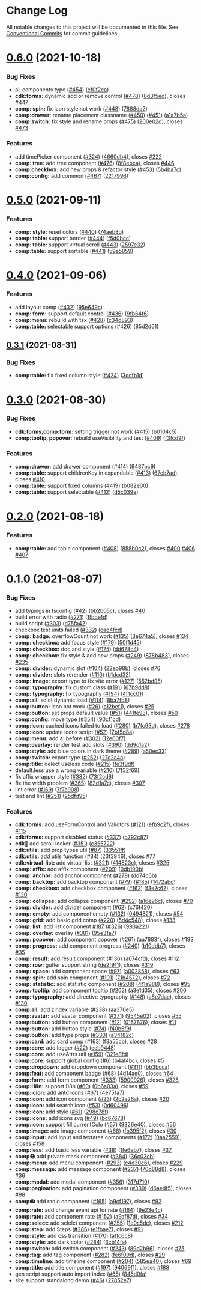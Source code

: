 # Change Log

All notable changes to this project will be documented in this file.
See [Conventional Commits](https://conventionalcommits.org) for commit guidelines.

# [0.6.0](https://github.com/IDuxFE/idux/compare/v0.5.0...v0.6.0) (2021-10-18)


### Bug Fixes

* all components type ([#454](https://github.com/IDuxFE/idux/issues/454)) ([ef0f2ca](https://github.com/IDuxFE/idux/commit/ef0f2ca80a96bd576ff63dff444c767d8bb9b73e))
* **cdk:forms:** dynamic add or remove control ([#478](https://github.com/IDuxFE/idux/issues/478)) ([8d3f5ed](https://github.com/IDuxFE/idux/commit/8d3f5edc363a10b78fecfe6d829000139a9cddb1)), closes [#447](https://github.com/IDuxFE/idux/issues/447)
* **comp: spin:** fix icon style not work ([#448](https://github.com/IDuxFE/idux/issues/448)) ([7888da2](https://github.com/IDuxFE/idux/commit/7888da2b9575fef03d9c417ecf810c9561ef9b94))
* **comp:drawer:** rename placement classname ([#450](https://github.com/IDuxFE/idux/issues/450)) ([#451](https://github.com/IDuxFE/idux/issues/451)) ([a1a7b5a](https://github.com/IDuxFE/idux/commit/a1a7b5abdf3a2b4963334f99f91aa9fdcf92bd02))
* **comp:switch:** fix style and rename props ([#475](https://github.com/IDuxFE/idux/issues/475)) ([200e02d](https://github.com/IDuxFE/idux/commit/200e02d88c3c20bb323e9bae97e65f9838402947)), closes [#473](https://github.com/IDuxFE/idux/issues/473)


### Features

* add timePicker component ([#324](https://github.com/IDuxFE/idux/issues/324)) ([4660db4](https://github.com/IDuxFE/idux/commit/4660db43482dfe86361c05c511d6cfbb22feb950)), closes [#222](https://github.com/IDuxFE/idux/issues/222)
* **comp: tree:** add tree component ([#476](https://github.com/IDuxFE/idux/issues/476)) ([8f8ebca](https://github.com/IDuxFE/idux/commit/8f8ebca26af86495c4be4246ab5aa1166f0930db)), closes [#446](https://github.com/IDuxFE/idux/issues/446)
* **comp:checkbox:** add new props & refactor style ([#453](https://github.com/IDuxFE/idux/issues/453)) ([5b4ba7c](https://github.com/IDuxFE/idux/commit/5b4ba7c62a083b540632407373371dbdd93ef773))
* **comp:config:** add common ([#467](https://github.com/IDuxFE/idux/issues/467)) ([2217996](https://github.com/IDuxFE/idux/commit/2217996d9dd707a445970db2a14f707c51e796ea))





# [0.5.0](https://github.com/IDuxFE/idux/compare/v0.4.0...v0.5.0) (2021-09-11)


### Features

* **comp: style:** reset colors ([#440](https://github.com/IDuxFE/idux/issues/440)) ([74aeb8d](https://github.com/IDuxFE/idux/commit/74aeb8d6510c8d13d37488803f8d444ff8fc0dbb))
* **comp: table:** support border ([#444](https://github.com/IDuxFE/idux/issues/444)) ([f5d0bcc](https://github.com/IDuxFE/idux/commit/f5d0bcc1844926421273d3251ef174de7148938a))
* **comp: table:** support virtual scroll ([#443](https://github.com/IDuxFE/idux/issues/443)) ([2597e32](https://github.com/IDuxFE/idux/commit/2597e323bfa0a3e33051afac097eeac884c175a8))
* **comp:table:** support sortable ([#441](https://github.com/IDuxFE/idux/issues/441)) ([59e5859](https://github.com/IDuxFE/idux/commit/59e585923bf9aa614536eb0e9ee3e7a94563f146))





# [0.4.0](https://github.com/IDuxFE/idux/compare/v0.3.1...v0.4.0) (2021-09-06)


### Features

* add layout comp ([#432](https://github.com/IDuxFE/idux/issues/432)) ([95e649c](https://github.com/IDuxFE/idux/commit/95e649ce2ad7cfc7c0551f8bc0a5ea0f12f63e95))
* **comp: form:** support default control ([#436](https://github.com/IDuxFE/idux/issues/436)) ([9fb64f6](https://github.com/IDuxFE/idux/commit/9fb64f6c6f0ac9cc21585a5471c0976eb9246baa))
* **comp:menu:** rebuild with tsx ([#428](https://github.com/IDuxFE/idux/issues/428)) ([c34d893](https://github.com/IDuxFE/idux/commit/c34d8933ae907a28826c9b4a60fd2dae9b7d1b57))
* **comp:table:** selectable support options ([#426](https://github.com/IDuxFE/idux/issues/426)) ([85d2d61](https://github.com/IDuxFE/idux/commit/85d2d61e236994d925a21426f5a967b15de19a20))





## [0.3.1](https://github.com/IDuxFE/idux/compare/v0.3.0...v0.3.1) (2021-08-31)


### Bug Fixes

* **comp:table:** fix fixed column style ([#424](https://github.com/IDuxFE/idux/issues/424)) ([3dcfb1d](https://github.com/IDuxFE/idux/commit/3dcfb1d477d4e7c0042257cc6f9cebb9adf62a71))





# [0.3.0](https://github.com/IDuxFE/idux/compare/v0.2.0...v0.3.0) (2021-08-30)


### Bug Fixes

* **cdk:forms,comp:form:** setting trigger not work ([#415](https://github.com/IDuxFE/idux/issues/415)) ([b0104c5](https://github.com/IDuxFE/idux/commit/b0104c5f95a11525c0b41d57d0c80166469167ea))
* **comp:tootip, popover:** rebuild useVisibility and test ([#409](https://github.com/IDuxFE/idux/issues/409)) ([f3fcd9f](https://github.com/IDuxFE/idux/commit/f3fcd9f927269af5bf0f3a0709b4ca2efb7f27c2))


### Features

* **comp:drawer:** add drawer component ([#414](https://github.com/IDuxFE/idux/issues/414)) ([9487bc9](https://github.com/IDuxFE/idux/commit/9487bc9c1e9e6648d599eb4c29223389480b32dc))
* **comp:table:** support childrenKey in expandable ([#413](https://github.com/IDuxFE/idux/issues/413)) ([67cb7ad](https://github.com/IDuxFE/idux/commit/67cb7ad47232c0a3085193bc5725ecbd1d198427)), closes [#410](https://github.com/IDuxFE/idux/issues/410)
* **comp:table:** support fixed columns ([#419](https://github.com/IDuxFE/idux/issues/419)) ([b082e00](https://github.com/IDuxFE/idux/commit/b082e00cf3a367f0c8a15364814346c73b835a7f))
* **comp:table:** support selectable ([#412](https://github.com/IDuxFE/idux/issues/412)) ([d5c039e](https://github.com/IDuxFE/idux/commit/d5c039eabbcfe4e40f016307a31dcc9f1d593474))





# [0.2.0](https://github.com/IDuxFE/idux/compare/v0.1.0...v0.2.0) (2021-08-18)


### Features

* **comp:table:** add table component ([#408](https://github.com/IDuxFE/idux/issues/408)) ([858b0c2](https://github.com/IDuxFE/idux/commit/858b0c27daa5b8c9c1e8dca61333599e07ec8e88)), closes [#400](https://github.com/IDuxFE/idux/issues/400) [#406](https://github.com/IDuxFE/idux/issues/406) [#407](https://github.com/IDuxFE/idux/issues/407)





# 0.1.0 (2021-08-07)


### Bug Fixes

* add typings in tsconfig ([#42](https://github.com/IduxFE/idux/issues/42)) ([bb2b05c](https://github.com/IduxFE/idux/commit/bb2b05c928683dbb48607a03515666883549afe7)), closes [#40](https://github.com/IduxFE/idux/issues/40)
* build error with radio ([#271](https://github.com/IduxFE/idux/issues/271)) ([1fbbe1d](https://github.com/IduxFE/idux/commit/1fbbe1da968f4a894283155412138606a4acc4d0))
* build script ([#303](https://github.com/IduxFE/idux/issues/303)) ([d75fa42](https://github.com/IduxFE/idux/commit/d75fa424d8797a499f3cc0bbc8656aa5f65100d4))
* checkbox test units failed ([#332](https://github.com/IduxFE/idux/issues/332)) ([cad4fcd](https://github.com/IduxFE/idux/commit/cad4fcd4d7868e5aa3b83fd18d53b1dc66524fb0))
* **comp: badge:** overflowCount not work ([#135](https://github.com/IduxFE/idux/issues/135)) ([3e674a5](https://github.com/IduxFE/idux/commit/3e674a55d71326b920ea6eac06cc54e0b2a2936c)), closes [#134](https://github.com/IduxFE/idux/issues/134)
* **comp: checkbox:** add focus style ([#179](https://github.com/IduxFE/idux/issues/179)) ([50f1d45](https://github.com/IduxFE/idux/commit/50f1d453aaba64ac341aa1070e3012aec53961f8))
* **comp: checkbox:** doc and style ([#175](https://github.com/IduxFE/idux/issues/175)) ([dd678c4](https://github.com/IduxFE/idux/commit/dd678c4a6f1d41ec01f6f6de543dc8301fd72844))
* **comp: checkbox:** fix style & add new props ([#249](https://github.com/IduxFE/idux/issues/249)) ([878b483](https://github.com/IduxFE/idux/commit/878b48302965e755fad028916c76052581cc9084)), closes [#235](https://github.com/IduxFE/idux/issues/235)
* **comp: divider:** dynamic slot ([#104](https://github.com/IduxFE/idux/issues/104)) ([22eb98b](https://github.com/IduxFE/idux/commit/22eb98be6b68eef625351630d3a325f0e4f5549a)), closes [#76](https://github.com/IduxFE/idux/issues/76)
* **comp: divider:** slots rerender ([#110](https://github.com/IduxFE/idux/issues/110)) ([b1dcd32](https://github.com/IduxFE/idux/commit/b1dcd326898441af5bc96f70c980351b9dffeb2d))
* **comp: image:** export type to fix vite error ([#127](https://github.com/IduxFE/idux/issues/127)) ([552bd95](https://github.com/IduxFE/idux/commit/552bd957a6cde728ad130950a538090fe7c19ebd))
* **comp: typography:** fix custom class ([#191](https://github.com/IduxFE/idux/issues/191)) ([67b9dd8](https://github.com/IduxFE/idux/commit/67b9dd81b74118032e2d214a33e3e76dd36b0810))
* **comp: typography:** fix typography ([#194](https://github.com/IduxFE/idux/issues/194)) ([4f1cc01](https://github.com/IduxFE/idux/commit/4f1cc01005e066d4e53235773915ecd4cdb806fd))
* **comp:all:** solot dynamic load ([#114](https://github.com/IduxFE/idux/issues/114)) ([8ba7fb8](https://github.com/IduxFE/idux/commit/8ba7fb8ae3ca7f64716047f12fae8d97668971b9))
* **comp:button:** icon not work ([#26](https://github.com/IduxFE/idux/issues/26)) ([a12bef1](https://github.com/IduxFE/idux/commit/a12bef135a42221d851f8d64e78a5cc35d10c560)), closes [#25](https://github.com/IduxFE/idux/issues/25)
* **comp:button:** set props default value ([#51](https://github.com/IduxFE/idux/issues/51)) ([441fe93](https://github.com/IduxFE/idux/commit/441fe934e646429a7801f838879f8499a7de4e5f)), closes [#50](https://github.com/IduxFE/idux/issues/50)
* **comp:config:** move type ([#354](https://github.com/IduxFE/idux/issues/354)) ([90cf1cd](https://github.com/IduxFE/idux/commit/90cf1cd846c339a830c37bbed4777bfc2d4d62c5))
* **comp:icon:** cached icons failed to load ([#280](https://github.com/IduxFE/idux/issues/280)) ([b7fc93d](https://github.com/IduxFE/idux/commit/b7fc93dbb0268c9e628db13492df324bbdb0e371)), closes [#278](https://github.com/IduxFE/idux/issues/278)
* **comp:icon:** update icons script ([#52](https://github.com/IduxFE/idux/issues/52)) ([7bf5d8a](https://github.com/IduxFE/idux/commit/7bf5d8a7355b0ad276584e1ef3410aef3588948f))
* **comp:menu:** add a::before ([#302](https://github.com/IduxFE/idux/issues/302)) ([12e60f7](https://github.com/IduxFE/idux/commit/12e60f7c79063683a85b34a3fa6e922e5d1eb7c8))
* **comp:overlay:** render test add slots ([#390](https://github.com/IduxFE/idux/issues/390)) ([dd9c1a2](https://github.com/IduxFE/idux/commit/dd9c1a2ec61572e26cb85b7679fb534a9334b25b))
* **comp:style:** add blue colors in dark theme ([#289](https://github.com/IduxFE/idux/issues/289)) ([a50ec33](https://github.com/IduxFE/idux/commit/a50ec33cdf8731dcf6149c6279f954a80511c425))
* **comp:switch:** export type ([#252](https://github.com/IduxFE/idux/issues/252)) ([27c2a4a](https://github.com/IduxFE/idux/commit/27c2a4a506ba0113a5ce7c2788ae18596ea05f0b))
* **comp:title:** delect useless code ([#215](https://github.com/IduxFE/idux/issues/215)) ([fe3f9df](https://github.com/IduxFE/idux/commit/fe3f9dfc65cae77c8d4bf16a683ddf829cc0121c))
* default.less use a wrong variable ([#210](https://github.com/IduxFE/idux/issues/210)) ([7f32f69](https://github.com/IduxFE/idux/commit/7f32f6967eff8524a44cf252752b2f0750f81f48))
* fix affix wrapper style ([#382](https://github.com/IduxFE/idux/issues/382)) ([73f2cd6](https://github.com/IduxFE/idux/commit/73f2cd6960285e8df03d9c4f2b9cd91b0af52c1c))
* fix the width problem ([#365](https://github.com/IduxFE/idux/issues/365)) ([82d1a7c](https://github.com/IduxFE/idux/commit/82d1a7c680eb02a3d3579a311d3493e9066f749c)), closes [#307](https://github.com/IduxFE/idux/issues/307)
* lint error ([#169](https://github.com/IduxFE/idux/issues/169)) ([7f7c908](https://github.com/IduxFE/idux/commit/7f7c908f3c5f4db8b5664d9c0b7f3b05f86043e5))
* test and lint ([#251](https://github.com/IduxFE/idux/issues/251)) ([25dfd95](https://github.com/IduxFE/idux/commit/25dfd9581e2a649b1dab2ac243a9a4e44235ee1c))


### Features

* **cdk:forms:** add useFormControl and Validtors ([#121](https://github.com/IduxFE/idux/issues/121)) ([efb9c2f](https://github.com/IduxFE/idux/commit/efb9c2fa5ae107c21572c80cc85d082ec8a7359e)), closes [#115](https://github.com/IduxFE/idux/issues/115)
* **cdk:forms:** support disabled status ([#337](https://github.com/IduxFE/idux/issues/337)) ([b792c87](https://github.com/IduxFE/idux/commit/b792c8774262f49681940d26bb2f59d36e78ee80))
* **cdk:scroll:** add scroll locker ([#351](https://github.com/IduxFE/idux/issues/351)) ([c355722](https://github.com/IduxFE/idux/commit/c355722a5930f6c95199c0611e131d9e9d74e5b6))
* **cdk:utils:** add prop types util ([#87](https://github.com/IduxFE/idux/issues/87)) ([33551ff](https://github.com/IduxFE/idux/commit/33551ff09736b59e92c4e1e41d151bc37226ac80))
* **cdk:utils:** add utils function ([#84](https://github.com/IduxFE/idux/issues/84)) ([23f3946](https://github.com/IduxFE/idux/commit/23f3946a4f92c2b2100dfb407e36011f85d1eb8a)), closes [#77](https://github.com/IduxFE/idux/issues/77)
* **cdk:virtual-list:** add virtual-list ([#321](https://github.com/IduxFE/idux/issues/321)) ([414823c](https://github.com/IduxFE/idux/commit/414823c798cead755abb5c10c57f13858f7c4d6a)), closes [#325](https://github.com/IduxFE/idux/issues/325)
* **comp: affix:** add affix component ([#209](https://github.com/IduxFE/idux/issues/209)) ([0db190b](https://github.com/IduxFE/idux/commit/0db190bf3aea1ea1d89038e7847b23f70e08e7b8))
* **comp: anchor:** add anchor component ([#279](https://github.com/IduxFE/idux/issues/279)) ([dd74c6b](https://github.com/IduxFE/idux/commit/dd74c6be1c44524b610876706cd30df18a8777fc))
* **comp: backtop:** add backtop component ([#79](https://github.com/IduxFE/idux/issues/79)) ([#185](https://github.com/IduxFE/idux/issues/185)) ([1472abd](https://github.com/IduxFE/idux/commit/1472abdb9210dcdfe40b3e5d2eb87c4e432e8315))
* **comp: checkbox:** add checkbox component ([#162](https://github.com/IduxFE/idux/issues/162)) ([f3e7c67](https://github.com/IduxFE/idux/commit/f3e7c672a0efc1e68a5d22f289a80a7a30a15d3d)), closes [#120](https://github.com/IduxFE/idux/issues/120)
* **comp: collapse:** add collapse component ([#292](https://github.com/IduxFE/idux/issues/292)) ([a16e96c](https://github.com/IduxFE/idux/commit/a16e96c0cf1710942b3808b9e842d84510476206)), closes [#70](https://github.com/IduxFE/idux/issues/70)
* **comp: divider:** add divider component ([#62](https://github.com/IduxFE/idux/issues/62)) ([c76f420](https://github.com/IduxFE/idux/commit/c76f4208cb0564e3547ff351e0e51c3035309b2d))
* **comp: empty:** add component empty ([#132](https://github.com/IduxFE/idux/issues/132)) ([0494821](https://github.com/IduxFE/idux/commit/049482133640553eea214dfd54ca28dc63543dd4)), closes [#54](https://github.com/IduxFE/idux/issues/54)
* **comp: grid:** add basic grid comp ([#220](https://github.com/IduxFE/idux/issues/220)) ([5d4c548](https://github.com/IduxFE/idux/commit/5d4c54837fb9750deb57ca9581b531dfb7136907)), closes [#133](https://github.com/IduxFE/idux/issues/133)
* **comp: list:** add list component [#187](https://github.com/IduxFE/idux/issues/187) ([#326](https://github.com/IduxFE/idux/issues/326)) ([993a221](https://github.com/IduxFE/idux/commit/993a2211929b3591144a88377fa870e06bfa1472))
* **comp: overlay:** overlay ([#381](https://github.com/IduxFE/idux/issues/381)) ([95e31a7](https://github.com/IduxFE/idux/commit/95e31a7af0d6e62d84180c58d36417562d4ba80a))
* **comp: popover:** add component popover ([#261](https://github.com/IduxFE/idux/issues/261)) ([aa7883f](https://github.com/IduxFE/idux/commit/aa7883fa65597d0674cc112f9dfb4583fec7b31d)), closes [#193](https://github.com/IduxFE/idux/issues/193)
* **comp: progress:** add component progress ([#240](https://github.com/IduxFE/idux/issues/240)) ([b10ddb7](https://github.com/IduxFE/idux/commit/b10ddb7c6f44d1f0ddbf501f1ee5a8d314d8f57c)), closes [#35](https://github.com/IduxFE/idux/issues/35)
* **comp: result:** add result component ([#136](https://github.com/IduxFE/idux/issues/136)) ([a074cfd](https://github.com/IduxFE/idux/commit/a074cfdeba42eb3a903139b4c29e413593bbe98c)), closes [#112](https://github.com/IduxFE/idux/issues/112)
* **comp: row:** gutter support string ([de2f911](https://github.com/IduxFE/idux/commit/de2f911bf7c88299144540dac1b931536ce8cea6)), closes [#319](https://github.com/IduxFE/idux/issues/319)
* **comp: space:** add component space ([#97](https://github.com/IduxFE/idux/issues/97)) ([a002858](https://github.com/IduxFE/idux/commit/a002858bced71636a730b940c501df6a083c186e)), closes [#63](https://github.com/IduxFE/idux/issues/63)
* **comp: spin:** add spin component ([#101](https://github.com/IduxFE/idux/issues/101)) ([71b4572](https://github.com/IduxFE/idux/commit/71b4572248e7088336f4e225f7da9ae3ef4ceee6)), closes [#72](https://github.com/IduxFE/idux/issues/72)
* **comp: statistic:** add statistic component ([#208](https://github.com/IduxFE/idux/issues/208)) ([4f1a988](https://github.com/IduxFE/idux/commit/4f1a988d16c4b324e8b81cf5c46a69290d2c4c35)), closes [#95](https://github.com/IduxFE/idux/issues/95)
* **comp: tooltip:** add component tooltip ([#202](https://github.com/IduxFE/idux/issues/202)) ([a3e1d35](https://github.com/IduxFE/idux/commit/a3e1d35cb47799b9eca3fe2053839a1c4f86a095)), closes [#200](https://github.com/IduxFE/idux/issues/200)
* **comp: typography:** add directive typography ([#148](https://github.com/IduxFE/idux/issues/148)) ([a8e7dae](https://github.com/IduxFE/idux/commit/a8e7dae0fbd064593fe4020fe63f3de48332a0e0)), closes [#130](https://github.com/IduxFE/idux/issues/130)
* **comp:all:** add zindex variable ([#238](https://github.com/IduxFE/idux/issues/238)) ([aa370e5](https://github.com/IduxFE/idux/commit/aa370e5deb3058117d53dd69cafa0e6f95302fc5))
* **comp:avatar:** add avatar component ([#371](https://github.com/IduxFE/idux/issues/371)) ([9545e02](https://github.com/IduxFE/idux/commit/9545e0233e5c9979ea403c89295a0a9abf60c38c)), closes [#55](https://github.com/IduxFE/idux/issues/55)
* **comp:button:** add button component ([#12](https://github.com/IduxFE/idux/issues/12)) ([0157676](https://github.com/IduxFE/idux/commit/01576764ec2b7943036bf91093546a7bf3d39653)), closes [#11](https://github.com/IduxFE/idux/issues/11)
* **comp:button:** add button style ([#74](https://github.com/IduxFE/idux/issues/74)) ([f40b5f9](https://github.com/IduxFE/idux/commit/f40b5f90234e28df87e7f0174fde1272fad0ecba))
* **comp:button:** add type props ([#330](https://github.com/IduxFE/idux/issues/330)) ([a34182c](https://github.com/IduxFE/idux/commit/a34182c6b98d7b6bfb435a3aa94298475b7f7146))
* **comp:card:** add card comp ([#163](https://github.com/IduxFE/idux/issues/163)) ([f3a55cb](https://github.com/IduxFE/idux/commit/f3a55cbd7dcd5840b3042e7093fa8eae426db325)), closes [#28](https://github.com/IduxFE/idux/issues/28)
* **comp:core:** add logger ([#22](https://github.com/IduxFE/idux/issues/22)) ([eeb9448](https://github.com/IduxFE/idux/commit/eeb9448337a9fb564190c11f590d39339e74e7b3))
* **comp:core:** add useAttrs util ([#159](https://github.com/IduxFE/idux/issues/159)) ([321e8fd](https://github.com/IduxFE/idux/commit/321e8fdf27baf55f59179751bc6baf4c7188214e))
* **comp:core:** support global config ([#6](https://github.com/IduxFE/idux/issues/6)) ([b4af4bc](https://github.com/IduxFE/idux/commit/b4af4bc8aa296db64154114f05cd0c1cb0dbb89c)), closes [#5](https://github.com/IduxFE/idux/issues/5)
* **comp:dropdown:** add dropdown component ([#311](https://github.com/IduxFE/idux/issues/311)) ([bb3bcca](https://github.com/IduxFE/idux/commit/bb3bccaeed90bec3c5e819940127a3836b63bc5f))
* **comp:feat:** add component badge ([#68](https://github.com/IduxFE/idux/issues/68)) ([4d14ae0](https://github.com/IduxFE/idux/commit/4d14ae0d0539495b03efb933d1afadb102c13ab4)), closes [#64](https://github.com/IduxFE/idux/issues/64)
* **comp:form:** add form component ([#333](https://github.com/IduxFE/idux/issues/333)) ([5900926](https://github.com/IduxFE/idux/commit/5900926eef60afc808dd2663cf336b8a349f1fa8)), closes [#328](https://github.com/IduxFE/idux/issues/328)
* **comp:i18n:** support i18n ([#60](https://github.com/IduxFE/idux/issues/60)) ([0b6a03a](https://github.com/IduxFE/idux/commit/0b6a03a1e455f2d3ca25f1549e9b87b4e14e619f)), closes [#59](https://github.com/IduxFE/idux/issues/59)
* **comp:icion:** add antd icons ([#67](https://github.com/IduxFE/idux/issues/67)) ([4e751a7](https://github.com/IduxFE/idux/commit/4e751a79fa76b659f99d75851a5933310f11fd82))
* **comp:icon:** add icon component ([#23](https://github.com/IduxFE/idux/issues/23)) ([2c2a26a](https://github.com/IduxFE/idux/commit/2c2a26a715f5a9b7335c054665af0edebc5cf149)), closes [#20](https://github.com/IduxFE/idux/issues/20)
* **comp:icon:** add search icon ([#53](https://github.com/IduxFE/idux/issues/53)) ([0d60496](https://github.com/IduxFE/idux/commit/0d604964661588cc37616a56183a3c7fd0b27d8a))
* **comp:icon:** add style ([#61](https://github.com/IduxFE/idux/issues/61)) ([298c78f](https://github.com/IduxFE/idux/commit/298c78f3132b99d02aef2ada5c1e76a8aad0732c))
* **comp:icons:** add icons svg ([#49](https://github.com/IduxFE/idux/issues/49)) ([bc67678](https://github.com/IduxFE/idux/commit/bc676780854ae8cdc217213df92ae76ad38c1527))
* **comp:icon:** support fill currentColo ([#57](https://github.com/IduxFE/idux/issues/57)) ([8326e40](https://github.com/IduxFE/idux/commit/8326e405863a5c9b2ffde11210541eaaeed2405d)), closes [#56](https://github.com/IduxFE/idux/issues/56)
* **comp:image:**  add image component ([#66](https://github.com/IduxFE/idux/issues/66)) ([fb395f2](https://github.com/IduxFE/idux/commit/fb395f2ac3bcc1482db9678e709f1691061be946)), closes [#30](https://github.com/IduxFE/idux/issues/30)
* **comp:input:** add input and textarea components ([#172](https://github.com/IduxFE/idux/issues/172)) ([0aa2559](https://github.com/IduxFE/idux/commit/0aa255971c505a5ec8ea74db254fbc29857dc3c3)), closes [#158](https://github.com/IduxFE/idux/issues/158)
* **comp:less:** add basic less variable ([#38](https://github.com/IduxFE/idux/issues/38)) ([1fe6eb7](https://github.com/IduxFE/idux/commit/1fe6eb71bdb7b2d8a4924563d5e8f6acfc5798e4)), closes [#37](https://github.com/IduxFE/idux/issues/37)
* **comp:mask:** add private mask component ([#384](https://github.com/IduxFE/idux/issues/384)) ([36c03cb](https://github.com/IduxFE/idux/commit/36c03cba045c5fa5c8ef2adba0ad1c2e478580a9))
* **comp:menu:** add menu component ([#293](https://github.com/IduxFE/idux/issues/293)) ([c4e30c6](https://github.com/IduxFE/idux/commit/c4e30c6f81906cf212e1a161c45043932686f4ce)), closes [#229](https://github.com/IduxFE/idux/issues/229)
* **comp:message:** add message component ([#237](https://github.com/IduxFE/idux/issues/237)) ([70d88d8](https://github.com/IduxFE/idux/commit/70d88d849721b5383584dd341ab3ebfc661ae20c)), closes [#36](https://github.com/IduxFE/idux/issues/36)
* **comp:modal:** add modal component ([#356](https://github.com/IduxFE/idux/issues/356)) ([317d710](https://github.com/IduxFE/idux/commit/317d710552f4b6a7b1b74c14eef706385fe29f15))
* **comp:pagination:** add pagination component ([#339](https://github.com/IduxFE/idux/issues/339)) ([d6aedf5](https://github.com/IduxFE/idux/commit/d6aedf53d89c4bed5ab3ac99895a1674c66f8326)), closes [#98](https://github.com/IduxFE/idux/issues/98)
* **comp:radio:** add radio component ([#165](https://github.com/IduxFE/idux/issues/165)) ([a9cf197](https://github.com/IduxFE/idux/commit/a9cf19747376f9ad3165adb6b490a92240b731ea)), closes [#92](https://github.com/IduxFE/idux/issues/92)
* **comp:rate:** add change event api for rate ([#164](https://github.com/IduxFE/idux/issues/164)) ([9e23e4c](https://github.com/IduxFE/idux/commit/9e23e4c18e30a54c3e84cecde887fbd8c90d6d23))
* **comp:rate:** add cpmponent rate ([#152](https://github.com/IduxFE/idux/issues/152)) ([a9af87d](https://github.com/IduxFE/idux/commit/a9af87dcb83a9df84ce0a5c720fc7fbcd3ddad63)), closes [#34](https://github.com/IduxFE/idux/issues/34)
* **comp:select:** add selelct component ([#255](https://github.com/IduxFE/idux/issues/255)) ([1e0c5dc](https://github.com/IduxFE/idux/commit/1e0c5dc8bff1d4d465622c0de40c6ab9980451aa)), closes [#212](https://github.com/IduxFE/idux/issues/212)
* **comp:step:** add Steps ([#286](https://github.com/IduxFE/idux/issues/286)) ([e1fbae7](https://github.com/IduxFE/idux/commit/e1fbae76321fac1be12fc6adb211380a9332ad06)), closes [#91](https://github.com/IduxFE/idux/issues/91)
* **comp:style:** add css transition ([#170](https://github.com/IduxFE/idux/issues/170)) ([a1fc6c8](https://github.com/IduxFE/idux/commit/a1fc6c8e9a0155352fbe7a37d1f4f27b4716ed8b))
* **comp:style:** add dark color ([#284](https://github.com/IduxFE/idux/issues/284)) ([3cb14fa](https://github.com/IduxFE/idux/commit/3cb14faef14f1bef7f4a966e4653191d9864d89e))
* **comp:switch:** add switch component ([#243](https://github.com/IduxFE/idux/issues/243)) ([89d2b96](https://github.com/IduxFE/idux/commit/89d2b967944156f0f02eee66b74dba2de7941515)), closes [#75](https://github.com/IduxFE/idux/issues/75)
* **comp:tag:** add tag component ([#282](https://github.com/IduxFE/idux/issues/282)) ([fe6f09d](https://github.com/IduxFE/idux/commit/fe6f09d8eec16423264805364cd9df9c2eb3653a)), closes [#29](https://github.com/IduxFE/idux/issues/29)
* **comp:timeline:** add timeline component ([#204](https://github.com/IduxFE/idux/issues/204)) ([585ea40](https://github.com/IduxFE/idux/commit/585ea4004829f5179ccd374ed45743a6c7aa70f1)), closes [#69](https://github.com/IduxFE/idux/issues/69)
* **comp:title:** add title component ([#197](https://github.com/IduxFE/idux/issues/197)) ([94069f1](https://github.com/IduxFE/idux/commit/94069f15345959ee723766d97fe4cf7368d4175b)), closes [#188](https://github.com/IduxFE/idux/issues/188)
* gen script support auto import index ([#65](https://github.com/IduxFE/idux/issues/65)) ([845d0fa](https://github.com/IduxFE/idux/commit/845d0fae05e54a05e1f398d3a04f59f6f0fc75a1))
* site support standalong demo ([#46](https://github.com/IduxFE/idux/issues/46)) ([27852e7](https://github.com/IduxFE/idux/commit/27852e773112f772239cd1b7840d2ade989b00aa))
